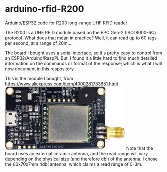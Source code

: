 # arduino-rfid-R200
Arduino/ESP32 code for R200 long-range UHF RFID reader

The R200 is a UHF RFID module based on the EPC Gen-2 (ISO18000-6C) protocol. What does that mean in practice?
Well, it can read up to 60 tags per second, at a range of 20m...

The board I bought uses a serial interface, so it's pretty easy to control from an ESP32/Arduino/RaspPi. But, I found it a little hard to find much detailed information on the commands or format of the response; which is what I will now document in this respository.

This is the module I bought, from https://www.aliexpress.com/item/4000281733851.html
<img src="docs/R200_module.jpg" />
Note that the board uses an external ceramic antenna, and the read range will vary depending on the physical size (and therefore dbi) of the antenna. I chose the 60x70x7mm 4dbi antenna, which claims a read range of 0-3m.

